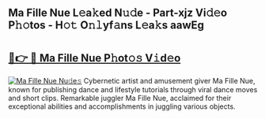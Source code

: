 ## Ma Fille Nue L𝚎a𝚔ed N𝚞𝚍e - Part-xjz Vi𝚍𝚎o P𝚑𝚘tos - H𝚘𝚝 O𝚗𝚕yf𝚊ns L𝚎a𝚔s aawEg

# <h2><a href="http://kf54oyq.oniu.top/?m=Ma+Fille+Nue">🔗👉 🔴 Ma Fille Nue P𝚑ot𝚘𝚜 V𝚒d𝚎o</a></h2>

[![Ma Fille Nue Nu𝚍e𝚜](https://i.imgur.com/0qMVB7G.gif)](http://kf54oyq.oniu.top/?m=Ma+Fille+Nue)
Cybernetic artist and amusement giver Ma Fille Nue, known for publishing dance and lifestyle tutorials through viral dance moves and short clips. Remarkable juggler Ma Fille Nue, acclaimed for their exceptional abilities and accomplishments in juggling various objects.  
